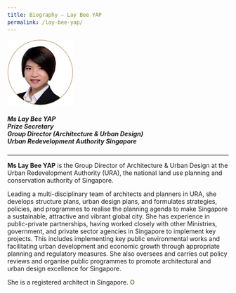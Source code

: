 ```yaml
---
title: Biography — Lay Bee YAP
permalink: /lay-bee-yap/
---
```


<div style="width:150px"><img src="/images/secretariat/yap-lay-bee.png" alt="Yap Lay Bee" /></div>

##### **Ms Lay Bee YAP** <br> Prize Secretary <br> Group Director (Architecture & Urban Design) <br> Urban Redevelopment Authority Singapore

---

**Ms Lay Bee YAP** is the Group Director of Architecture & Urban Design at the Urban Redevelopment Authority (URA), the national land use planning and conservation authority of Singapore.

Leading a multi-disciplinary team of architects and planners in URA, she develops structure plans, urban design plans, and formulates strategies, policies, and programmes to realise the planning agenda to make Singapore a sustainable, attractive and vibrant global city. She has experience in public-private partnerships, having worked closely with other Ministries, government, and private sector agencies in Singapore to implement key projects. This includes implementing key public environmental works and facilitating urban development and economic growth through appropriate planning and regulatory measures. She also oversees and carries out policy reviews and organise public programmes to promote architectural and urban design excellence for Singapore.

She is a registered architect in Singapore. **<font color="#967942">O</font>**
